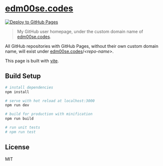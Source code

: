 # [edm00se.codes][my-url]

[![Deploy to GitHub Pages](https://github.com/edm00se/edm00se.github.io/workflows/Deploy%20to%20GitHub%20Pages/badge.svg)](https://github.com/edm00se/edm00se.github.io/actions?query=workflow%3A%22Deploy+to+GitHub+Pages%22)

> My GitHub user homepage, under the custom domain name of [edm00se.codes][my-url].

All GitHub repositories with GitHub Pages, without their own custom domain name, will exist under [edm00se.codes][my-url]/_&lt;repo-name&gt;_.

This page is built with [vite][vitejs].

## Build Setup

```bash
# install dependencies
npm install

# serve with hot reload at localhost:3000
npm run dev

# build for production with minification
npm run build

# run unit tests
# npm run test
```

## License

MIT

[my-url]: https://edm00se.codes
[vitejs]: https://vitejs.dev/
